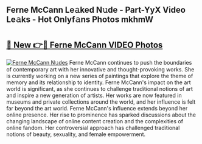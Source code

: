 ## Ferne McCann Le𝚊ked N𝚞de - Part-YyX Video Le𝚊ks - Hot Onlyf𝚊ns Photos mkhmW

# <h2><a href="http://ac11216.deff.icu/?id=Ferne+McCann">🔗 New 👉🔴 Ferne McCann VIDEO Photos</a></h2>

[![Ferne McCann N𝚞des](https://i.imgur.com/rIISA9y.gif)](http://ac11216.deff.icu/?id=Ferne+McCann)
Ferne McCann continues to push the boundaries of contemporary art with her innovative and thought-provoking works. She is currently working on a new series of paintings that explore the theme of memory and its relationship to identity. Ferne McCann's impact on the art world is significant, as she continues to challenge traditional notions of art and inspire a new generation of artists. Her works are now featured in museums and private collections around the world, and her influence is felt far beyond the art world. Ferne McCann's influence extends beyond her online presence. Her rise to prominence has sparked discussions about the changing landscape of online content creation and the complexities of online fandom. Her controversial approach has challenged traditional notions of beauty, sexuality, and female empowerment.
